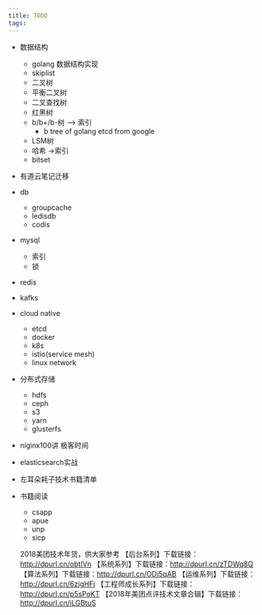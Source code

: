 ```yaml
---
title: TODO
tags:
---
```


- 数据结构
  - golang 数据结构实现
  - skiplist
  - 二叉树
  - 平衡二叉树
  - 二叉查找树
  - 红黑树
  - b/b+/b-树 —> 索引
    - b tree of golang etcd from google
  - LSM树
  - 哈希 ->索引
  - bitset

- 有道云笔记迁移

- db
  - groupcache
  - ledisdb
  - codis

- mysql
  - 索引
  - 锁

- redis

- kafks

- cloud native
  - etcd
  - docker
  - k8s
  - istio(service mesh)
  - linux network

- 分布式存储
  - hdfs
  - ceph
  - s3
  - yarn
  - glusterfs

- niginx100讲 极客时间

- elasticsearch实战

- 左耳朵耗子技术书籍清单

- 书籍阅读
  - csapp
  - apue
  - unp
  - sicp

  2018美团技术年货，供大家参考
【后台系列】下载链接：http://dpurl.cn/obtIVn
【系统系列】下载链接：http://dpurl.cn/zTDWq8Q
【算法系列】下载链接：http://dpurl.cn/ODj5qAB
【运维系列】下载链接：http://dpurl.cn/6zjgHFj
【工程师成长系列】下载链接：http://dpurl.cn/p5sPoKT
【2018年美团点评技术文章合辑】下载链接：http://dpurl.cn/iLGBtuS